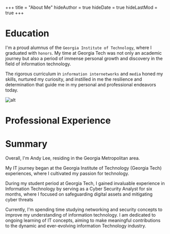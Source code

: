 +++
title = "About Me"
hideAuthor = true
hideDate = true
hideLastMod = true
+++
# Education
I'm a proud alumnus of the `Georgia Institute of Technology`, where I graduated with `honors`. My time at Georgia Tech was not only an academic journey but also a period of immense personal growth and discovery in the field of information technology.

The rigorous curriculum in `information internetworks` and `media` honed my skills, nurtured my curiosity, and instilled in me the resilience and determination that guide me in my personal and professional endeavors today.

![alt](/img/GTLogo.png)

# Professional Experience

# Summary
Overall, I'm Andy Lee, residing in the Georgia Metropolitan area.

My IT journey began at the Georgia Institute of Technology (Georgia Tech) experiences, where I cultivated my passion for technology. 

During my student period at Georgia Tech, I gained invaluable experience in Information Technology by serving as a Cyber Security Analyst for six months,
where I focused on safeguarding digital assets and mitigating cyber threats 

Currently, I'm spending time studying networking and security concepts to improve my understanding of information technology. I am dedicated to ongoing learning of IT concepts, aiming to make meaningful contributions to the dynamic and ever-evolving information Technology industry.